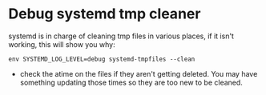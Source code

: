 # Debug systemd tmp cleaner

systemd is in charge of cleaning tmp files in various places,  if it isn't
working, this will show you why:

`env SYSTEMD_LOG_LEVEL=debug systemd-tmpfiles --clean`

* check the atime on the files if they aren't getting deleted.  You may have something updating those times so they are too new to be cleaned.
